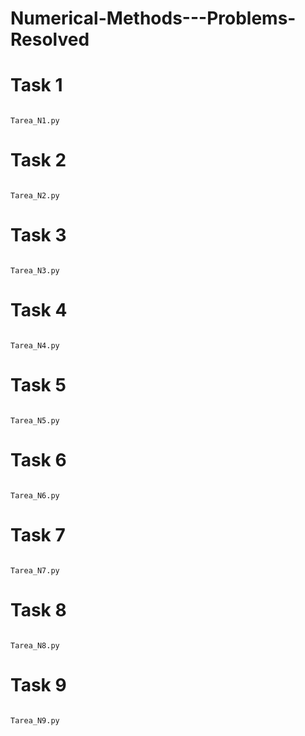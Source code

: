 # Numerical-Methods---Problems-Resolved

# Task 1



![]() 


```
Tarea_N1.py
```

# Task 2

![]() 


```
Tarea_N2.py
```


# Task 3

![]() 


```
Tarea_N3.py
```


# Task 4

![]() 


```
Tarea_N4.py
```


# Task 5

![]() 


```
Tarea_N5.py
```


# Task 6

![]() 


```
Tarea_N6.py
```


# Task 7

![]() 

```
Tarea_N7.py
```


# Task 8

![]() 


```
Tarea_N8.py
```


# Task 9

![]() 


```
Tarea_N9.py
```




